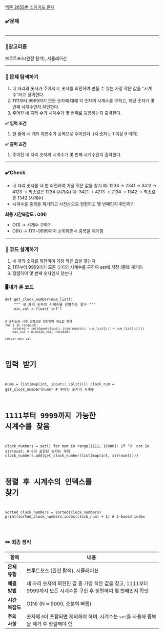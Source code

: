 <p><a href="https://www.acmicpc.net/problem/2659">백준 2659번 십자카드 문제</a></p>
<h3 id="✔️문제">✔️<strong>문제</strong></h3>
<p><img alt="" src="https://velog.velcdn.com/images/hyeyun98/post/6c0b94f7-41ab-4c2e-977a-ac49a086d75b/image.png" /></p>
<hr />
<h3 id="📍알고리즘">📍<strong>알고리즘</strong></h3>
<p>브루트포스(완전 탐색), 시뮬레이션</p>
<hr />
<h3 id="📌-문제-탐색하기"><strong>📌 문제 탐색하기</strong></h3>
<ol>
<li>네 자리의 숫자가 주어지고, 숫자를 회전하여 만들 수 있는 가장 작은 값을 &quot;시계수&quot;라고 정의한다.</li>
<li>1111부터 9999까지 모든 숫자에 대해 각 숫자의 시계수를 구하고, 해당 숫자가 몇 번째 시계수인지 확인한다.</li>
<li>주어진 네 자리 수의 시계수가 몇 번째로 등장하는지 출력한다.</li>
</ol>
<p><strong>✅ 입력 조건</strong></p>
<ol>
<li>한 줄에 네 개의 자연수가 공백으로 주어진다. (각 숫자는 1 이상 9 이하)</li>
</ol>
<p><strong>✅ 출력 조건</strong></p>
<ol>
<li>주어진 네 자리 숫자의 시계수가 몇 번째 시계수인지 출력한다.</li>
</ol>
<hr />
<h3 id="✔️check"><strong>✔️Check</strong></h3>
<ul>
<li>네 자리 숫자를 네 번 회전하여 가장 작은 값을 찾기
예: 1234 → 2341 → 3412 → 4123 → 최솟값은 1234 (시계수)
예: 3421 → 4213 → 2134 → 1342 → 최솟값은 1342 (시계수)</li>
<li>시계수를 중복을 제거하고 사전순으로 정렬하고 몇 번째인지 확인하기</li>
</ul>
<p><strong>최종 시간복잡도 : O(N)</strong></p>
<ul>
<li>O(1) -&gt; 시계수 구하기</li>
<li>O(N) -&gt; 1111~9999까지 순회하면서 중복을 제거함 </li>
</ul>
<hr />
<h3 id="📌-코드-설계하기"><strong>📌 코드 설계하기</strong></h3>
<ol>
<li>네 개의 숫자를 회전하여 가장 작은 값을 찾는다</li>
<li>1111부터 9999까지 모든 숫자의 시계수를 구하여 set에 저장 (중복 제거!!)</li>
<li>정렬하여 몇 번째 숫자인지 찾는다</li>
</ol>
<h3 id="🖥️내가-푼-코드"><strong>🖥️내가 푼 코드</strong></h3>
<pre><code class="language-python">def get_clock_number(num_list):
    &quot;&quot;&quot; 네 자리 숫자의 시계수를 반환하는 함수 &quot;&quot;&quot;
    min_val = float('inf')

    # 숫자들을 시계 방향으로 회전하며 최소값 찾기
    for i in range(4):
        rotated = int(&quot;&quot;.join(map(str, num_list[i:] + num_list[:i])))
        min_val = min(min_val, rotated)

    return min_val

# 입력 받기
nums = list(map(int, input().split()))
clock_num = get_clock_number(nums)  # 주어진 숫자의 시계수

# 1111부터 9999까지 가능한 시계수를 찾음
clock_numbers = set()
for num in range(1111, 10000):
    if '0' not in str(num):  # 0이 포함된 숫자는 제외
        clock_numbers.add(get_clock_number(list(map(int, str(num)))))

# 정렬 후 시계수의 인덱스를 찾기
sorted_clock_numbers = sorted(clock_numbers)
print(sorted_clock_numbers.index(clock_num) + 1)  # 1-based index


</code></pre>
<h3 id="✏️-최종-정리">✏️ 최종 정리</h3>
<table>
<thead>
<tr>
<th>항목</th>
<th>내용</th>
</tr>
</thead>
<tbody><tr>
<td><strong>문제 유형</strong></td>
<td>브루트포스 (완전 탐색), 시뮬레이션</td>
</tr>
<tr>
<td><strong>해결 방법</strong></td>
<td>네 자리 숫자의 회전된 값 중 가장 작은 값을 찾고, 1111부터 9999까지 모든 시계수를 구한 후 정렬하여 몇 번째인지 확인</td>
</tr>
<tr>
<td><strong>시간 복잡도</strong></td>
<td>O(N) (N ≈ 9000, 충분히 빠름)</td>
</tr>
<tr>
<td><strong>주의 사항</strong></td>
<td>숫자에 <code>0</code>이 포함되면 제외해야 하며, 시계수는 <code>set</code>을 사용해 중복을 제거 후 정렬해야 함</td>
</tr>
</tbody></table>